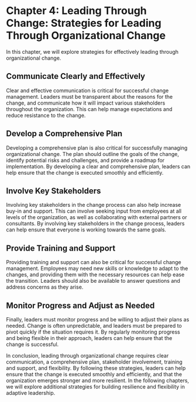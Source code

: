 Chapter 4: Leading Through Change: Strategies for Leading Through Organizational Change
=======================================================================================

In this chapter, we will explore strategies for effectively leading through organizational change.

Communicate Clearly and Effectively
-----------------------------------

Clear and effective communication is critical for successful change management. Leaders must be transparent about the reasons for the change, and communicate how it will impact various stakeholders throughout the organization. This can help manage expectations and reduce resistance to the change.

Develop a Comprehensive Plan
----------------------------

Developing a comprehensive plan is also critical for successfully managing organizational change. The plan should outline the goals of the change, identify potential risks and challenges, and provide a roadmap for implementation. By developing a clear and comprehensive plan, leaders can help ensure that the change is executed smoothly and efficiently.

Involve Key Stakeholders
------------------------

Involving key stakeholders in the change process can also help increase buy-in and support. This can involve seeking input from employees at all levels of the organization, as well as collaborating with external partners or consultants. By involving key stakeholders in the change process, leaders can help ensure that everyone is working towards the same goals.

Provide Training and Support
----------------------------

Providing training and support can also be critical for successful change management. Employees may need new skills or knowledge to adapt to the changes, and providing them with the necessary resources can help ease the transition. Leaders should also be available to answer questions and address concerns as they arise.

Monitor Progress and Adjust as Needed
-------------------------------------

Finally, leaders must monitor progress and be willing to adjust their plans as needed. Change is often unpredictable, and leaders must be prepared to pivot quickly if the situation requires it. By regularly monitoring progress and being flexible in their approach, leaders can help ensure that the change is successful.

In conclusion, leading through organizational change requires clear communication, a comprehensive plan, stakeholder involvement, training and support, and flexibility. By following these strategies, leaders can help ensure that the change is executed smoothly and efficiently, and that the organization emerges stronger and more resilient. In the following chapters, we will explore additional strategies for building resilience and flexibility in adaptive leadership.
